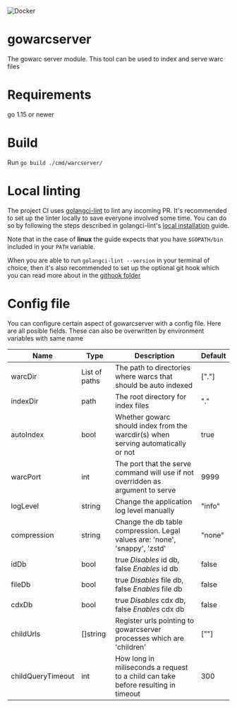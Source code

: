 ![Docker](https://github.com/nlnwa/gowarcserver/workflows/Docker/badge.svg)

# gowarcserver

The gowarc server module. This tool can be used to index and serve warc files

# Requirements

go 1.15 or newer

# Build

Run `go build ./cmd/warcserver/`

# Local linting
The project CI uses [golangci-lint](https://golangci-lint.run) to lint any incoming PR. It's recommended to set up the linter locally to save everyone involved some time. You can do so by following the steps described in golangci-lint's [local installation](https://golangci-lint.run/usage/install/#local-installation) guide. 

Note that in the case of **linux** the guide expects that you have `$GOPATH/bin` included in your `PATH` variable.

When you are able to run `golangci-lint --version` in your terminal of choice, then it's also recommended to set up the optional git hook which you can read more about in the [githook folder](https://github.com/nlnwa/gowarcserver/tree/master/githooks)  

# Config file

You can configure certain aspect of gowarcserver with a config file. Here are all posible fields. These can also be overwritten by environment variables with same name


| Name          | Type           | Description                                                                          | Default   |
| ------------- | -------------  | -----------                                                                          | -------   |
| warcDir       |  List of paths | The path to directories where warcs that should be auto indexed                      | ["."]     |
| indexDir      |  path          | The root directory for index files                                                   | "."       |
| autoIndex     |  bool          | Whether gowarc should index from the warcdir(s) when serving automatically or not    | true      |
| warcPort      |  int           | The port that the serve command will use if not overridden as argument to serve      | 9999      |
| logLevel      |  string        | Change the application log level manually                                            | "info"    |
| compression   |  string        | Change the db table compression. Legal values are: 'none', 'snappy', 'zstd'          | "none"    |
| idDb          |  bool          | true *Disables* id db, false *Enables* id db                                         | false     |
| fileDb        |  bool          | true *Disables* file db, false *Enables* file db                                     | false     | 
| cdxDb         |  bool          | true *Disables* cdx db, false *Enables* cdx db                                       | false     |
| childUrls     |  []string      | Register urls pointing to gowarcserver processes which are 'children'                | [""]      |
| childQueryTimeout | int        | How long in miliseconds a request to a child can take before resulting in timeout    | 300       |
